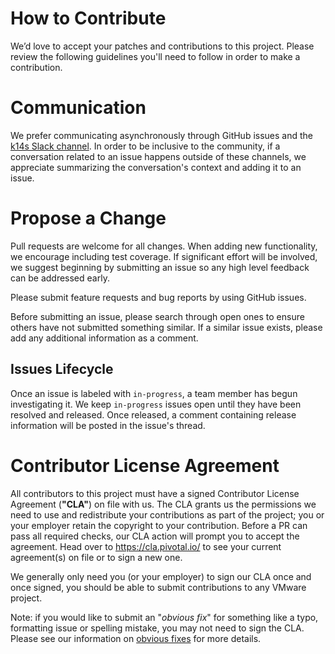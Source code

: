 # How to Contribute

We’d love to accept your patches and contributions to this project. Please review the following guidelines you'll need to follow in order to make a contribution.

# Communication

We prefer communicating asynchronously through GitHub issues and the [k14s Slack channel](https://kubernetes.slack.com/archives/CH8KCCKA5). In order to be inclusive to the community, if a conversation related to an issue happens outside of these channels, we appreciate summarizing the conversation's context and adding it to an issue.

# Propose a Change

Pull requests are welcome for all changes. When adding new functionality, we encourage including test coverage. If significant effort will be involved, we suggest beginning by submitting an issue so any high level feedback can be addressed early.

Please submit feature requests and bug reports by using GitHub issues.

Before submitting an issue, please search through open ones to ensure others have not submitted something similar. If a similar issue exists, please add any additional information as a comment.

## Issues Lifecycle

Once an issue is labeled with `in-progress`, a team member has begun investigating it. We keep `in-progress` issues open until they have been resolved and released. Once released, a comment containing release information will be posted in the issue's thread. 

# Contributor License Agreement

All contributors to this project must have a signed Contributor License Agreement (**"CLA"**) on file with us. The CLA grants us the permissions we need to use and redistribute your contributions as part of the project; you or your employer retain the copyright to your contribution. Before a PR can pass all required checks, our CLA action will prompt you to accept the agreement. Head over to https://cla.pivotal.io/ to see your current agreement(s) on file or to sign a new one.

We generally only need you (or your employer) to sign our CLA once and once signed, you should be able to submit contributions to any VMware project.

Note: if you would like to submit an "_obvious fix_" for something like a typo, formatting issue or spelling mistake, you may not need to sign the CLA. Please see our information on [obvious fixes](https://cla.pivotal.io/about#obvious-fix) for more details. 
